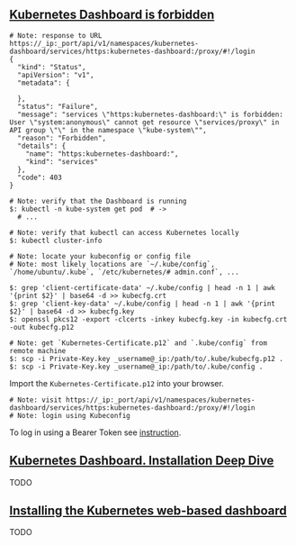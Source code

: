 ## [Kubernetes Dashboard is forbidden](https://www.australtech.net/kubernetes-unable-to-login-to-the-dashboard/)

```
# Note: response to URL https://_ip:_port/api/v1/namespaces/kubernetes-dashboard/services/https:kubernetes-dashboard:/proxy/#!/login
{
  "kind": "Status",
  "apiVersion": "v1",
  "metadata": {

  },
  "status": "Failure",
  "message": "services \"https:kubernetes-dashboard:\" is forbidden: User \"system:anonymous\" cannot get resource \"services/proxy\" in API group \"\" in the namespace \"kube-system\"",
  "reason": "Forbidden",
  "details": {
    "name": "https:kubernetes-dashboard:",
    "kind": "services"
  },
  "code": 403
}
```

```
# Note: verify that the Dashboard is running
$: kubectl -n kube-system get pod  # ->
  # ...
```

```
# Note: verify that kubectl can access Kubernetes locally
$: kubectl cluster-info
```

```
# Note: locate your kubeconfig or config file
# Note: most likely locations are `~/.kube/config`, `/home/ubuntu/.kube`, `/etc/kubernetes/# admin.conf`, ...

$: grep 'client-certificate-data' ~/.kube/config | head -n 1 | awk '{print $2}' | base64 -d >> kubecfg.crt
$: grep 'client-key-data' ~/.kube/config | head -n 1 | awk '{print $2}' | base64 -d >> kubecfg.key
$: openssl pkcs12 -export -clcerts -inkey kubecfg.key -in kubecfg.crt -out kubecfg.p12
```

```
# Note: get `Kubernetes-Certificate.p12` and `.kube/config` from remote machine
$: scp -i Private-Key.key _username@_ip:/path/to/.kube/kubecfg.p12 .
$: scp -i Private-Key.key _username@_ip:/path/to/.kube/config .
```

Import the `Kubernetes-Certificate.p12` into your browser.  

```
# Note: visit https://_ip:_port/api/v1/namespaces/kubernetes-dashboard/services/https:kubernetes-dashboard:/proxy/#!/login
# Note: login using Kubeconfig
```

To log in using a Bearer Token see [instruction](../DashboardDocs/UserGuide/AccessControl).

## [Kubernetes Dashboard. Installation Deep Dive](http://www.joseluisgomez.com/containers/kubernetes-dashboard/)

TODO

## [Installing the Kubernetes web-based dashboard](https://www.ibm.com/support/knowledgecenter/en/SSYGQH_6.0.0/admin/install/cp_prereqs_dashboards_kubernetes.html)

TODO

